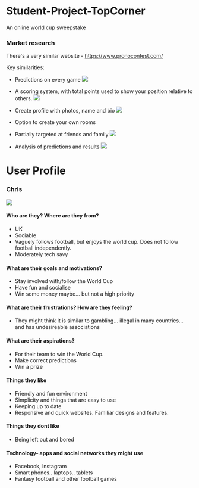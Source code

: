 # Student-Project-TopCorner
An online world cup sweepstake


### Market research
There's a very similar website - https://www.pronocontest.com/

Key similarities:
* Predictions on every game
![](https://i.imgur.com/E6dFbYy.png)

* A scoring system, with total points used to show your position relative to others.
![](https://i.imgur.com/b8ouoZN.png)
* Create profile with photos, name and bio
![](https://i.imgur.com/qqhiHsZ.png)
* Option to create your own rooms

* Partially targeted at friends and family
![](https://i.imgur.com/UPhYnVU.jpg)
* Analysis of predictions and results
![](https://i.imgur.com/dDPsJYb.png)





# User Profile
### Chris
![](https://i.imgur.com/KI934Da.png)
#### Who are they? Where are they from?
* UK
* Sociable
* Vaguely follows football, but enjoys the world cup. Does not follow football independently.
* Moderately tech savy
#### What are their goals and motivations?
* Stay involved with/follow the World Cup
* Have fun and socialise
* Win some money maybe... but not a high priority
#### What are their frustrations? How are they feeling?
* They might think it is similar to gambling... illegal in many countries... and has undesireable associations
#### What are their aspirations?
* For their team to win the World Cup. 
* Make correct predictions
* Win a prize
#### Things they like
* Friendly and fun environment 
* Simplicity and things that are easy to use
* Keeping up to date
* Responsive and quick websites. Familiar designs and features.
#### Things they dont like
* Being left out and bored
#### Technology- apps and social networks they might use
* Facebook, Instagram
* Smart phones.. laptops.. tablets
* Fantasy football and other football games






